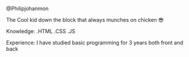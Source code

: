 @Philipjohanmon

The Cool kid down the block that always munches on chicken 😎

Knowledge:
.HTML
.CSS
.JS

Experience:
I have studied basic programming for 3 years both front and back

<!---
Philipjohanmon/Philipjohanmon is a ✨ special ✨ repository because its `README.md` (this file) appears on your GitHub profile.
You can click the Preview link to take a look at your changes.
--->
